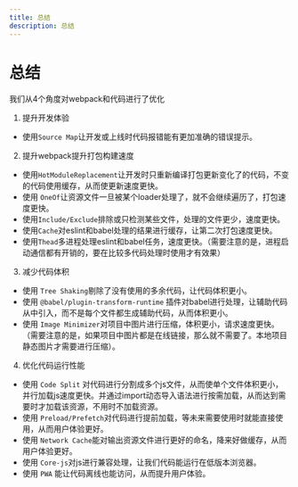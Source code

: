 ```yaml
---
title: 总结
description: 总结
---
```


# 总结

我们从4个角度对webpack和代码进行了优化

1. 提升开发体验

- 使用`Source Map`让开发或上线时代码报错能有更加准确的错误提示。

2. 提升webpack提升打包构建速度

- 使用`HotModuleReplacement`让开发时只重新编译打包更新变化了的代码，不变的代码使用缓存，从而使更新速度更快。
- 使用 `OneOf`让资源文件一旦被某个loader处理了，就不会继续遍历了，打包速度更快。
- 使用`Include/Exclude`排除或只检测某些文件，处理的文件更少，速度更快。
- 使用`Cache`对eslint和babel处理的结果进行缓存，让第二次打包速度更快。
- 使用`Thead`多进程处理eslint和babel任务，速度更快。（需要注意的是，进程启动通信都有开销的，要在比较多代码处理时使用才有效果）

3. 减少代码体积

- 使用 `Tree Shaking`剔除了没有使用的多余代码，让代码体积更小。
- 使用 `@babel/plugin-transform-runtime` 插件对babel进行处理，让辅助代码从中引入，而不是每个文件都生成辅助代码，从而体积更小。
- 使用 `Image Minimizer`对项目中图片进行压缩，体积更小，请求速度更快。（需要注意的是，如果项目中图片都是在线链接，那么就不需要了。本地项目静态图片才需要进行压缩）。

4. 优化代码运行性能

- 使用 `Code Split` 对代码进行分割成多个js文件，从而使单个文件体积更小，并行加载js速度更快。并通过import动态导入语法进行按需加载，从而达到需要时才加载该资源，不用时不加载资源。
- 使用 `Preload/Prefetch`对代码进行提前加载，等未来需要使用时就能直接使用，从而用户体验更好。
- 使用 `Network Cache`能对输出资源文件进行更好的命名，降来好做缓存，从而用户体验更好。
- 使用 `Core-js`对js进行兼容处理，让我们代码能运行在低版本浏览器。
- 使用 `PWA` 能让代码离线也能访问，从而提升用户体验。